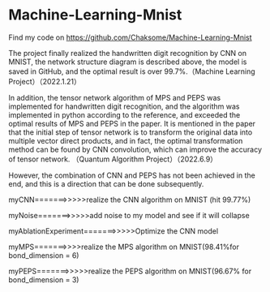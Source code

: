 # Machine-Learning-Mnist
Find my code on https://github.com/Chaksome/Machine-Learning-Mnist

The project finally realized the handwritten digit recognition by CNN on MNIST, the network structure diagram is described above, the model is saved in GitHub, and the optimal result is over 99.7\%.（Machine Learning Project）（2022.1.21）

In addition, the tensor network algorithm of MPS and PEPS was implemented for handwritten digit recognition, and the algorithm was implemented in python according to the reference, and exceeded the optimal results of MPS and PEPS in the paper. It is mentioned in the paper that the initial step of tensor network is to transform the original data into multiple vector direct products, and in fact, the optimal transformation method can be found by CNN convolution, which can improve the accuracy of tensor network. （Quantum Algorithm Project）（2022.6.9）

However, the combination of CNN and PEPS has not been achieved in the end, and this is a direction that can be done subsequently.


myCNN=======>>>>>realize the CNN algorithm on MNIST (hit 99.77\%)

myNoise=======>>>>>add noise to my model and see if it will collapse

myAblationExperiment=======>>>>>Optimize the CNN model

myMPS=======>>>>realize the MPS algorithm on MNIST(98.41\%for bond_dimension = 6)

myPEPS=======>>>>>realize the PEPS algorithm on MNIST(96.67\% for bond_dimension = 3)
